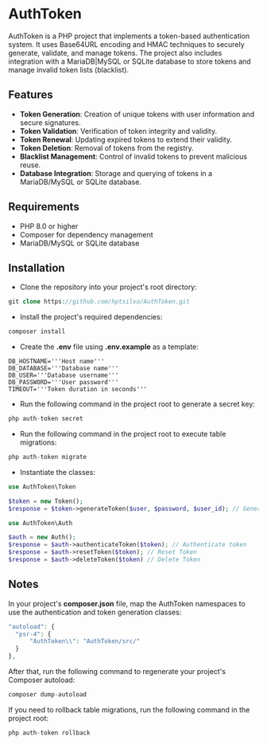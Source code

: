 # AuthToken

AuthToken is a PHP project that implements a token-based authentication system. It uses Base64URL encoding and HMAC techniques to securely generate, validate, and manage tokens. The project also includes integration with a MariaDB|MySQL or SQLite database to store tokens and manage invalid token lists (blacklist).

## Features

- **Token Generation**: Creation of unique tokens with user information and secure signatures.
- **Token Validation**: Verification of token integrity and validity.
- **Token Renewal**: Updating expired tokens to extend their validity.
- **Token Deletion**: Removal of tokens from the registry.
- **Blacklist Management**: Control of invalid tokens to prevent malicious reuse.
- **Database Integration**: Storage and querying of tokens in a MariaDB/MySQL or SQLite database.

## Requirements

- PHP 8.0 or higher
- Composer for dependency management
- MariaDB/MySQL or SQLite database

## Installation

- Clone the repository into your project's root directory:
```php
git clone https://github.com/hptsilva/AuthToken.git
```
- Install the project's required dependencies:
```php
composer install
```
- Create the **.env** file using **.env.example** as a template:
```.env
DB_HOSTNAME='''Host name'''
DB_DATABASE='''Database name'''
DB_USER='''Database username'''
DB_PASSWORD='''User password'''
TIMEOUT='''Token duration in seconds'''
```
- Run the following command in the project root to generate a secret key:
```php
php auth-token secret
```
- Run the following command in the project root to execute table migrations:
```php
php auth-token migrate
```
- Instantiate the classes:
```php
use AuthToken\Token

$token = new Token();
$response = $token->generateToken($user, $password, $user_id); // Generate Token  
```
```php
use AuthToken\Auth

$auth = new Auth();
$response = $auth->authenticateToken($token); // Authenticate token  
$response = $auth->resetToken($token); // Reset Token 
$response = $auth->deleteToken($token) // Delete Token 
```

## Notes
In your project's **composer.json** file, map the AuthToken namespaces to use the authentication and token generation classes:
```php
"autoload": {
  "psr-4": {
      "AuthToken\\": "AuthToken/src/"
  }
},
```
After that, run the following command to regenerate your project's Composer autoload:
```php
composer dump-autoload
```
If you need to rollback table migrations, run the following command in the project root:
```php
php auth-token rollback
```
